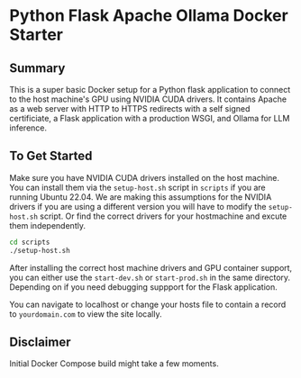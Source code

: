 # Python Flask Apache Ollama Docker Starter

## Summary
This is a super basic Docker setup for a Python flask application to connect to the host machine's GPU using NVIDIA CUDA drivers. 
It contains Apache as a web server with HTTP to HTTPS redirects with a self signed certificiate, a Flask application with a production WSGI, and Ollama for LLM inference.

## To Get Started
Make sure you have NVIDIA CUDA drivers installed on the host machine. You can install them via the `setup-host.sh` script in `scripts` if you are running Ubuntu 22.04.
We are making this assumptions for the NVIDIA drivers if you are using a different version you will have to modify the `setup-host.sh` script. Or find the correct drivers for your hostmachine and excute them independently.
```bash
cd scripts
./setup-host.sh
```
After installing the correct host machine drivers and GPU container support, you can either use the `start-dev.sh` or `start-prod.sh` in the same directory. Depending on if you need debugging suppport for the Flask application.

You can navigate to localhost or change your hosts file to contain a record to `yourdomain.com` to view the site locally.

## Disclaimer 
Initial Docker Compose build might take a few moments.
